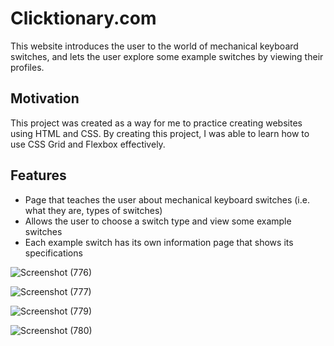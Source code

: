 # Clicktionary.com
This website introduces the user to the world of mechanical keyboard switches, and lets the user explore some example switches by viewing their profiles.
## Motivation
This project was created as a way for me to practice creating websites using HTML and CSS. By creating this project, I was able to learn how to use CSS Grid and Flexbox effectively.
## Features
- Page that teaches the user about mechanical keyboard switches (i.e. what they are, types of switches)
- Allows the user to choose a switch type and view some example switches
- Each example switch has its own information page that shows its specifications

![Screenshot (776)](https://user-images.githubusercontent.com/56172352/109105213-72cf7700-76fb-11eb-8434-1e7b9f021d73.png)

![Screenshot (777)](https://user-images.githubusercontent.com/56172352/109105217-7662fe00-76fb-11eb-8bb0-c3c4e058350c.png)

![Screenshot (779)](https://user-images.githubusercontent.com/56172352/109105220-77942b00-76fb-11eb-8bbe-038bb7825ae9.png)

![Screenshot (780)](https://user-images.githubusercontent.com/56172352/109105223-795dee80-76fb-11eb-94ad-60beb2461c5c.png)

